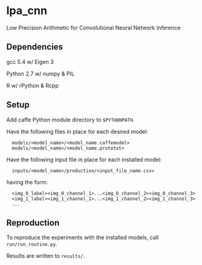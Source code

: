 # lpa_cnn
Low Precision Arithmetic for Convolutional Neural Network Inference

## **Dependencies**

gcc 5.4 w/ Eigen 3

Python 2.7 w/ numpy & PIL

R w/ rPython & Rcpp

## **Setup**

Add caffe Python module directory to `$PYTHONPATH`.

Have the following files in place for each desired model:

      models/<model_name>/<model_name.caffemodel>
      models/<model_name>/<model_name.prototxt>
      
Have the following input file in place for each installed model:

      inputs/<model_name>/production/<input_file_name.csv>
      
having the form:
  
      <img_0_label><img_0_channel_1>...<img_0_channel_2><img_0_channel_3>
      <img_1_label><img_1_channel_1>...<img_1_channel_2><img_1_channel_3>
      ...

## **Reproduction**

To reproduce the experiments with the installed models, call `run/run_routine.py`. 

Results are written to `results/`.
